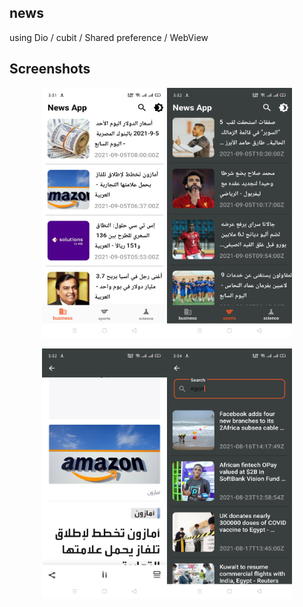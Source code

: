 ## news
using Dio / cubit / Shared preference / WebView
## Screenshots
<p align="center">
<img src="https://github.com/AdelMohsen/News-Flutter-App/blob/master/git_image/Screenshot_2021-09-05-15-31-31-79_d74ce4c1fbcbfe4644a084a72505a6d3.jpg" width="200" height="400" /><img src="https://github.com/AdelMohsen/News-Flutter-App/blob/master/git_image/Screenshot_2021-09-05-15-32-01-97_d74ce4c1fbcbfe4644a084a72505a6d3.jpg" width="200" height="400" />
<p align="center">
<img src="https://github.com/AdelMohsen/News-Flutter-App/blob/master/git_image/Screenshot_2021-09-05-15-32-21-32_d74ce4c1fbcbfe4644a084a72505a6d3.jpg" width="200" height="400" /><img src="https://github.com/AdelMohsen/News-Flutter-App/blob/master/git_image/Screenshot_2021-09-05-15-34-12-52_d74ce4c1fbcbfe4644a084a72505a6d3.jpg" width="200" height="400" />

